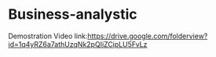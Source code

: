 # Business-analystic
Demostration  Video link:https://drive.google.com/folderview?id=1q4yRZ6a7athUzqNk2pQIiZCipLU5FvLz
